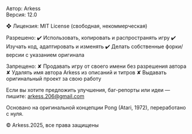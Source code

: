 Автор: Arkess  
Версия: 12.0

❖ Лицензия: MIT License (свободная, некоммерческая)

Разрешено:
✔️ Использовать, копировать и распространять игру
✔️ Изучать код, адаптировать и изменять
✔️ Делать собственные форки/версии с указанием оригинала

Запрещено:
✘ Продавать игру от своего имени без разрешения автора
✘ Удалять имя автора Arkess из описаний и титров
✘ Выдавать оригинальный проект за свою работу

Если вы хотите предложить улучшения, баг-репорты или идеи — пишите: arkess.206@gmail.com

Основано на оригинальной концепции Pong (Atari, 1972), переработано с нуля.

© Arkess.2025, все права защищены